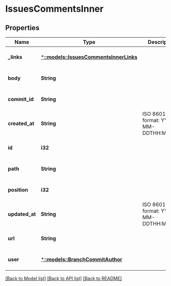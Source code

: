 # IssuesCommentsInner

## Properties
Name | Type | Description | Notes
------------ | ------------- | ------------- | -------------
**_links** | [***::models::IssuesCommentsInnerLinks**](issuesComments_inner__links.md) |  | [optional] [default to null]
**body** | **String** |  | [optional] [default to null]
**commit_id** | **String** |  | [optional] [default to null]
**created_at** | **String** | ISO 8601 format: YYYY-MM-DDTHH:MM:SSZ | [optional] [default to null]
**id** | **i32** |  | [optional] [default to null]
**path** | **String** |  | [optional] [default to null]
**position** | **i32** |  | [optional] [default to null]
**updated_at** | **String** | ISO 8601 format: YYYY-MM-DDTHH:MM:SSZ | [optional] [default to null]
**url** | **String** |  | [optional] [default to null]
**user** | [***::models::BranchCommitAuthor**](branch_commit_author.md) |  | [optional] [default to null]

[[Back to Model list]](../README.md#documentation-for-models) [[Back to API list]](../README.md#documentation-for-api-endpoints) [[Back to README]](../README.md)


